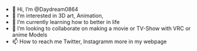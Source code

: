 - 👋 Hi, I’m @Daydream0864
- 👀 I’m interested in 3D art, Animation, 
- 🌱 I’m currently learning how to better in life
- 💞️ I’m looking to collaborate on making a movie or TV-Show with VRC or anime Models
- 📫 How to reach me Twitter, Instagramm more in my webpage

<!---
Daydream0864/Daydream0864 is a ✨ special ✨ repository because its `README.md` (this file) appears on your GitHub profile.
You can click the Preview link to take a look at your changes.
--->

